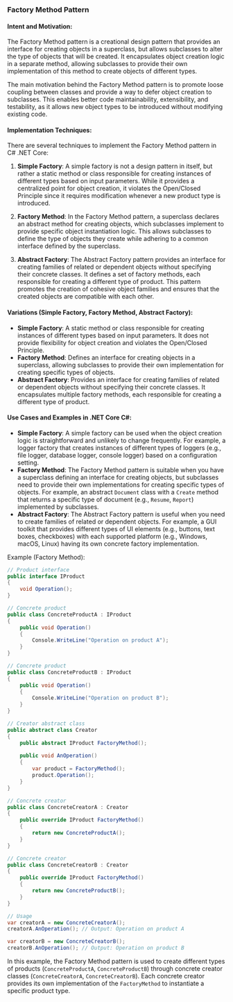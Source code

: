 ### Factory Method Pattern

#### Intent and Motivation:
The Factory Method pattern is a creational design pattern that provides an interface for creating objects in a superclass, but allows subclasses to alter the type of objects that will be created. It encapsulates object creation logic in a separate method, allowing subclasses to provide their own implementation of this method to create objects of different types.

The main motivation behind the Factory Method pattern is to promote loose coupling between classes and provide a way to defer object creation to subclasses. This enables better code maintainability, extensibility, and testability, as it allows new object types to be introduced without modifying existing code.

#### Implementation Techniques:
There are several techniques to implement the Factory Method pattern in C# .NET Core:

1. **Simple Factory**:
   A simple factory is not a design pattern in itself, but rather a static method or class responsible for creating instances of different types based on input parameters. While it provides a centralized point for object creation, it violates the Open/Closed Principle since it requires modification whenever a new product type is introduced.
   
2. **Factory Method**:
   In the Factory Method pattern, a superclass declares an abstract method for creating objects, which subclasses implement to provide specific object instantiation logic. This allows subclasses to define the type of objects they create while adhering to a common interface defined by the superclass.
   
3. **Abstract Factory**:
   The Abstract Factory pattern provides an interface for creating families of related or dependent objects without specifying their concrete classes. It defines a set of factory methods, each responsible for creating a different type of product. This pattern promotes the creation of cohesive object families and ensures that the created objects are compatible with each other.

#### Variations (Simple Factory, Factory Method, Abstract Factory):
- **Simple Factory**: A static method or class responsible for creating instances of different types based on input parameters. It does not provide flexibility for object creation and violates the Open/Closed Principle.
- **Factory Method**: Defines an interface for creating objects in a superclass, allowing subclasses to provide their own implementation for creating specific types of objects.
- **Abstract Factory**: Provides an interface for creating families of related or dependent objects without specifying their concrete classes. It encapsulates multiple factory methods, each responsible for creating a different type of product.

#### Use Cases and Examples in .NET Core C#:
- **Simple Factory**: A simple factory can be used when the object creation logic is straightforward and unlikely to change frequently. For example, a logger factory that creates instances of different types of loggers (e.g., file logger, database logger, console logger) based on a configuration setting.
- **Factory Method**: The Factory Method pattern is suitable when you have a superclass defining an interface for creating objects, but subclasses need to provide their own implementations for creating specific types of objects. For example, an abstract `Document` class with a `Create` method that returns a specific type of document (e.g., `Resume`, `Report`) implemented by subclasses.
- **Abstract Factory**: The Abstract Factory pattern is useful when you need to create families of related or dependent objects. For example, a GUI toolkit that provides different types of UI elements (e.g., buttons, text boxes, checkboxes) with each supported platform (e.g., Windows, macOS, Linux) having its own concrete factory implementation.

Example (Factory Method):
```csharp
// Product interface
public interface IProduct
{
    void Operation();
}

// Concrete product
public class ConcreteProductA : IProduct
{
    public void Operation()
    {
        Console.WriteLine("Operation on product A");
    }
}

// Concrete product
public class ConcreteProductB : IProduct
{
    public void Operation()
    {
        Console.WriteLine("Operation on product B");
    }
}

// Creator abstract class
public abstract class Creator
{
    public abstract IProduct FactoryMethod();
    
    public void AnOperation()
    {
        var product = FactoryMethod();
        product.Operation();
    }
}

// Concrete creator
public class ConcreteCreatorA : Creator
{
    public override IProduct FactoryMethod()
    {
        return new ConcreteProductA();
    }
}

// Concrete creator
public class ConcreteCreatorB : Creator
{
    public override IProduct FactoryMethod()
    {
        return new ConcreteProductB();
    }
}

// Usage
var creatorA = new ConcreteCreatorA();
creatorA.AnOperation(); // Output: Operation on product A

var creatorB = new ConcreteCreatorB();
creatorB.AnOperation(); // Output: Operation on product B
```

In this example, the Factory Method pattern is used to create different types of products (`ConcreteProductA`, `ConcreteProductB`) through concrete creator classes (`ConcreteCreatorA`, `ConcreteCreatorB`). Each concrete creator provides its own implementation of the `FactoryMethod` to instantiate a specific product type.